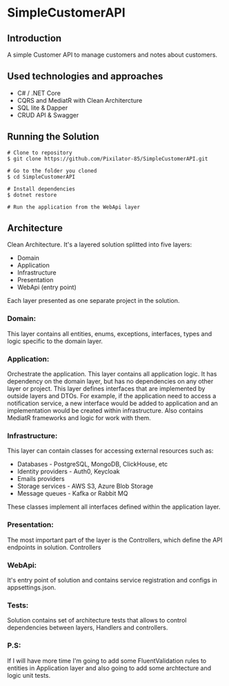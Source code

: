 <h1 align="left">
    SimpleCustomerAPI
</h1>

<h2>
    Introduction
</h2>
A simple Customer API to manage customers and notes about customers.

<h2>
Used technologies and approaches
</h2>
    <ul>
        <li>C# / .NET Core</li>
        <li>CQRS and MediatR with Clean Architercture</li>
        <li>SQL lite & Dapper</li>
        <li>CRUD API & Swagger</li>
    </ul>

<h2>
    Running the Solution
</h2>


<div>

    # Clone to repository
    $ git clone https://github.com/Pixilator-85/SimpleCustomerAPI.git
    
    # Go to the folder you cloned
    $ cd SimpleCustomerAPI
    
    # Install dependencies
    $ dotnet restore
    
    # Run the application from the WebApi layer
 </div>

<h2>
Architecture
</h2>

<p>
    Clean Architecture. 
    It's a layered solution splitted into five layers:
</p>

<ul>
    <li>Domain</li>
    <li>Application</li>
    <li>Infrastructure</li>
    <li>Presentation</li>
    <li>WebApi (entry point)</li>
</ul>

Each layer presented as one separate project in the solution.

<h3>
    Domain:
</h3>

This layer contains all entities, enums, exceptions, interfaces, types and logic specific to the domain layer.

<h3>
    Application:
</h3>

Orchestrate the application. This layer contains all application logic.
It has dependency on the domain layer, but has no dependencies on any other layer or project.
This layer defines interfaces that are implemented by outside layers and DTOs.
For example, if the application need to access a notification service, a new interface would be added to application and an implementation would be created within infrastructure.
Also contains MediatR frameworks and logic for work with them.

<h3>
    Infrastructure:
</h3>

This layer can contain classes for accessing external resources such as:

<ul>
    <li>Databases - PostgreSQL, MongoDB, ClickHouse, etc</li>
    <li>Identity providers - Auth0, Keycloak</li>
    <li>Emails providers</li>
    <li>Storage services - AWS S3, Azure Blob Storage</li>
    <li>Message queues - Kafka or Rabbit MQ </li>
</ul>

These classes implement all interfaces defined within the application layer.

<h3>
    Presentation:
</h3>

The most important part of the layer is the Controllers, which define the API endpoints in solution.
Controllers

<h3>
    WebApi:
</h3>    

It's entry point of solution and contains service registration and configs in appsettings.json.

<h3>
    Tests:
</h3>

Solution contains set of architecture tests that allows to control dependencies between layers, Handlers and controllers.

<h3>
    P.S:
</h3>

<p>
    If I will have more time I'm going to add some FluentValidation rules to entities in Application layer and also going to add some archtecture and logic unit tests.
</p>